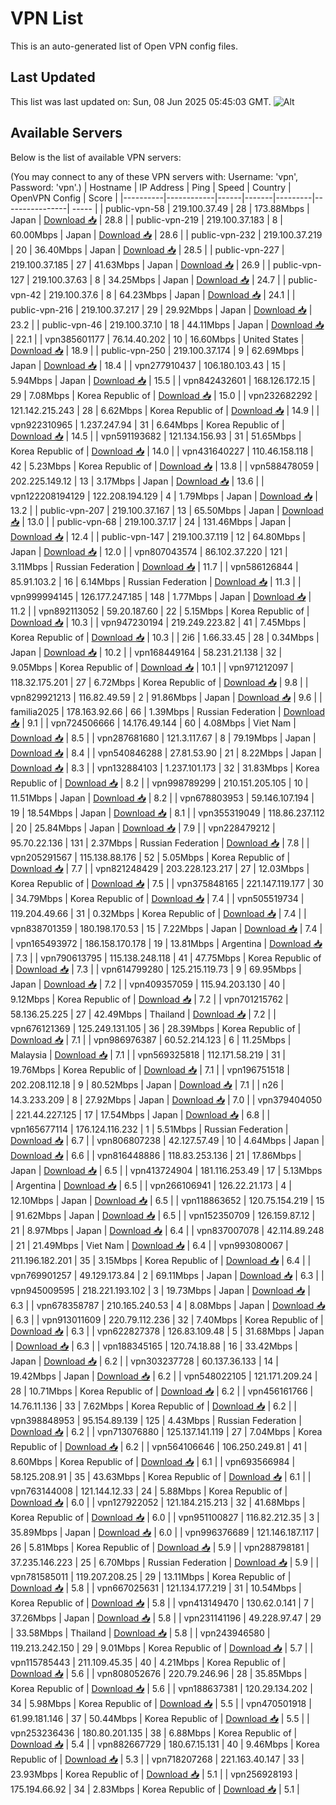 # VPN List

This is an auto-generated list of Open VPN config files.

## Last Updated

This list was last updated on: Sun, 08 Jun 2025 05:45:03 GMT.
![Alt](https://repobeats.axiom.co/api/embed/186b98318ef1479477931607c1ad7d823f12451f.svg "Repobeats analytics image")

## Available Servers

Below is the list of available VPN servers:

(You may connect to any of these VPN servers with: Username: 'vpn', Password: 'vpn'.)
| Hostname | IP Address | Ping | Speed | Country | OpenVPN Config | Score |
|----------|------------|------|-------|---------|----------------| ----- |
| public-vpn-58 | 219.100.37.49 | 28 | 173.88Mbps | Japan | [Download 📥](./configs/server_0_JP.ovpn) | 28.8 |
| public-vpn-219 | 219.100.37.183 | 8 | 60.00Mbps | Japan | [Download 📥](./configs/server_1_JP.ovpn) | 28.6 |
| public-vpn-232 | 219.100.37.219 | 20 | 36.40Mbps | Japan | [Download 📥](./configs/server_2_JP.ovpn) | 28.5 |
| public-vpn-227 | 219.100.37.185 | 27 | 41.63Mbps | Japan | [Download 📥](./configs/server_3_JP.ovpn) | 26.9 |
| public-vpn-127 | 219.100.37.63 | 8 | 34.25Mbps | Japan | [Download 📥](./configs/server_4_JP.ovpn) | 24.7 |
| public-vpn-42 | 219.100.37.6 | 8 | 64.23Mbps | Japan | [Download 📥](./configs/server_5_JP.ovpn) | 24.1 |
| public-vpn-216 | 219.100.37.217 | 29 | 29.92Mbps | Japan | [Download 📥](./configs/server_6_JP.ovpn) | 23.2 |
| public-vpn-46 | 219.100.37.10 | 18 | 44.11Mbps | Japan | [Download 📥](./configs/server_7_JP.ovpn) | 22.1 |
| vpn385601177 | 76.14.40.202 | 10 | 16.60Mbps | United States | [Download 📥](./configs/server_8_US.ovpn) | 18.9 |
| public-vpn-250 | 219.100.37.174 | 9 | 62.69Mbps | Japan | [Download 📥](./configs/server_9_JP.ovpn) | 18.4 |
| vpn277910437 | 106.180.103.43 | 15 | 5.94Mbps | Japan | [Download 📥](./configs/server_10_JP.ovpn) | 15.5 |
| vpn842432601 | 168.126.172.15 | 29 | 7.08Mbps | Korea Republic of | [Download 📥](./configs/server_11_KR.ovpn) | 15.0 |
| vpn232682292 | 121.142.215.243 | 28 | 6.62Mbps | Korea Republic of | [Download 📥](./configs/server_12_KR.ovpn) | 14.9 |
| vpn922310965 | 1.237.247.94 | 31 | 6.64Mbps | Korea Republic of | [Download 📥](./configs/server_13_KR.ovpn) | 14.5 |
| vpn591193682 | 121.134.156.93 | 31 | 51.65Mbps | Korea Republic of | [Download 📥](./configs/server_14_KR.ovpn) | 14.0 |
| vpn431640227 | 110.46.158.118 | 42 | 5.23Mbps | Korea Republic of | [Download 📥](./configs/server_15_KR.ovpn) | 13.8 |
| vpn588478059 | 202.225.149.12 | 13 | 3.17Mbps | Japan | [Download 📥](./configs/server_16_JP.ovpn) | 13.6 |
| vpn122208194129 | 122.208.194.129 | 4 | 1.79Mbps | Japan | [Download 📥](./configs/server_17_JP.ovpn) | 13.2 |
| public-vpn-207 | 219.100.37.167 | 13 | 65.50Mbps | Japan | [Download 📥](./configs/server_18_JP.ovpn) | 13.0 |
| public-vpn-68 | 219.100.37.17 | 24 | 131.46Mbps | Japan | [Download 📥](./configs/server_19_JP.ovpn) | 12.4 |
| public-vpn-147 | 219.100.37.119 | 12 | 64.80Mbps | Japan | [Download 📥](./configs/server_20_JP.ovpn) | 12.0 |
| vpn807043574 | 86.102.37.220 | 121 | 3.11Mbps | Russian Federation | [Download 📥](./configs/server_21_RU.ovpn) | 11.7 |
| vpn586126844 | 85.91.103.2 | 16 | 6.14Mbps | Russian Federation | [Download 📥](./configs/server_22_RU.ovpn) | 11.3 |
| vpn999994145 | 126.177.247.185 | 148 | 1.77Mbps | Japan | [Download 📥](./configs/server_23_JP.ovpn) | 11.2 |
| vpn892113052 | 59.20.187.60 | 22 | 5.15Mbps | Korea Republic of | [Download 📥](./configs/server_24_KR.ovpn) | 10.3 |
| vpn947230194 | 219.249.223.82 | 41 | 7.45Mbps | Korea Republic of | [Download 📥](./configs/server_25_KR.ovpn) | 10.3 |
| 2i6 | 1.66.33.45 | 28 | 0.34Mbps | Japan | [Download 📥](./configs/server_26_JP.ovpn) | 10.2 |
| vpn168449164 | 58.231.21.138 | 32 | 9.05Mbps | Korea Republic of | [Download 📥](./configs/server_27_KR.ovpn) | 10.1 |
| vpn971212097 | 118.32.175.201 | 27 | 6.72Mbps | Korea Republic of | [Download 📥](./configs/server_28_KR.ovpn) | 9.8 |
| vpn829921213 | 116.82.49.59 | 2 | 91.86Mbps | Japan | [Download 📥](./configs/server_29_JP.ovpn) | 9.6 |
| familia2025 | 178.163.92.66 | 66 | 1.39Mbps | Russian Federation | [Download 📥](./configs/server_30_RU.ovpn) | 9.1 |
| vpn724506666 | 14.176.49.144 | 60 | 4.08Mbps | Viet Nam | [Download 📥](./configs/server_31_VN.ovpn) | 8.5 |
| vpn287681680 | 121.3.117.67 | 8 | 79.19Mbps | Japan | [Download 📥](./configs/server_32_JP.ovpn) | 8.4 |
| vpn540846288 | 27.81.53.90 | 21 | 8.22Mbps | Japan | [Download 📥](./configs/server_33_JP.ovpn) | 8.3 |
| vpn132884103 | 1.237.101.173 | 32 | 31.83Mbps | Korea Republic of | [Download 📥](./configs/server_34_KR.ovpn) | 8.2 |
| vpn998789299 | 210.151.205.105 | 10 | 11.51Mbps | Japan | [Download 📥](./configs/server_35_JP.ovpn) | 8.2 |
| vpn678803953 | 59.146.107.194 | 19 | 18.54Mbps | Japan | [Download 📥](./configs/server_36_JP.ovpn) | 8.1 |
| vpn355319049 | 118.86.237.112 | 20 | 25.84Mbps | Japan | [Download 📥](./configs/server_37_JP.ovpn) | 7.9 |
| vpn228479212 | 95.70.22.136 | 131 | 2.37Mbps | Russian Federation | [Download 📥](./configs/server_38_RU.ovpn) | 7.8 |
| vpn205291567 | 115.138.88.176 | 52 | 5.05Mbps | Korea Republic of | [Download 📥](./configs/server_39_KR.ovpn) | 7.7 |
| vpn821248429 | 203.228.123.217 | 27 | 12.03Mbps | Korea Republic of | [Download 📥](./configs/server_40_KR.ovpn) | 7.5 |
| vpn375848165 | 221.147.119.177 | 30 | 34.79Mbps | Korea Republic of | [Download 📥](./configs/server_41_KR.ovpn) | 7.4 |
| vpn505519734 | 119.204.49.66 | 31 | 0.32Mbps | Korea Republic of | [Download 📥](./configs/server_42_KR.ovpn) | 7.4 |
| vpn838701359 | 180.198.170.53 | 15 | 7.22Mbps | Japan | [Download 📥](./configs/server_43_JP.ovpn) | 7.4 |
| vpn165493972 | 186.158.170.178 | 19 | 13.81Mbps | Argentina | [Download 📥](./configs/server_44_AR.ovpn) | 7.3 |
| vpn790613795 | 115.138.248.118 | 41 | 47.75Mbps | Korea Republic of | [Download 📥](./configs/server_45_KR.ovpn) | 7.3 |
| vpn614799280 | 125.215.119.73 | 9 | 69.95Mbps | Japan | [Download 📥](./configs/server_46_JP.ovpn) | 7.2 |
| vpn409357059 | 115.94.203.130 | 40 | 9.12Mbps | Korea Republic of | [Download 📥](./configs/server_47_KR.ovpn) | 7.2 |
| vpn701215762 | 58.136.25.225 | 27 | 42.49Mbps | Thailand | [Download 📥](./configs/server_48_TH.ovpn) | 7.2 |
| vpn676121369 | 125.249.131.105 | 36 | 28.39Mbps | Korea Republic of | [Download 📥](./configs/server_49_KR.ovpn) | 7.1 |
| vpn986976387 | 60.52.214.123 | 6 | 11.25Mbps | Malaysia | [Download 📥](./configs/server_50_MY.ovpn) | 7.1 |
| vpn569325818 | 112.171.58.219 | 31 | 19.76Mbps | Korea Republic of | [Download 📥](./configs/server_51_KR.ovpn) | 7.1 |
| vpn196751518 | 202.208.112.18 | 9 | 80.52Mbps | Japan | [Download 📥](./configs/server_52_JP.ovpn) | 7.1 |
| n26 | 14.3.233.209 | 8 | 27.92Mbps | Japan | [Download 📥](./configs/server_53_JP.ovpn) | 7.0 |
| vpn379404050 | 221.44.227.125 | 17 | 17.54Mbps | Japan | [Download 📥](./configs/server_54_JP.ovpn) | 6.8 |
| vpn165677114 | 176.124.116.232 | 1 | 5.51Mbps | Russian Federation | [Download 📥](./configs/server_55_RU.ovpn) | 6.7 |
| vpn806807238 | 42.127.57.49 | 10 | 4.64Mbps | Japan | [Download 📥](./configs/server_56_JP.ovpn) | 6.6 |
| vpn816448886 | 118.83.253.136 | 21 | 17.86Mbps | Japan | [Download 📥](./configs/server_57_JP.ovpn) | 6.5 |
| vpn413724904 | 181.116.253.49 | 17 | 5.13Mbps | Argentina | [Download 📥](./configs/server_58_AR.ovpn) | 6.5 |
| vpn266106941 | 126.22.21.173 | 4 | 12.10Mbps | Japan | [Download 📥](./configs/server_59_JP.ovpn) | 6.5 |
| vpn118863652 | 120.75.154.219 | 15 | 91.62Mbps | Japan | [Download 📥](./configs/server_60_JP.ovpn) | 6.5 |
| vpn152350709 | 126.159.87.12 | 21 | 8.97Mbps | Japan | [Download 📥](./configs/server_61_JP.ovpn) | 6.4 |
| vpn837007078 | 42.114.89.248 | 21 | 21.49Mbps | Viet Nam | [Download 📥](./configs/server_62_VN.ovpn) | 6.4 |
| vpn993080067 | 211.196.182.201 | 35 | 3.15Mbps | Korea Republic of | [Download 📥](./configs/server_63_KR.ovpn) | 6.4 |
| vpn769901257 | 49.129.173.84 | 2 | 69.11Mbps | Japan | [Download 📥](./configs/server_64_JP.ovpn) | 6.3 |
| vpn945009595 | 218.221.193.102 | 3 | 19.73Mbps | Japan | [Download 📥](./configs/server_65_JP.ovpn) | 6.3 |
| vpn678358787 | 210.165.240.53 | 4 | 8.08Mbps | Japan | [Download 📥](./configs/server_66_JP.ovpn) | 6.3 |
| vpn913011609 | 220.79.112.236 | 32 | 7.40Mbps | Korea Republic of | [Download 📥](./configs/server_67_KR.ovpn) | 6.3 |
| vpn622827378 | 126.83.109.48 | 5 | 31.68Mbps | Japan | [Download 📥](./configs/server_68_JP.ovpn) | 6.3 |
| vpn188345165 | 120.74.18.88 | 16 | 33.42Mbps | Japan | [Download 📥](./configs/server_69_JP.ovpn) | 6.2 |
| vpn303237728 | 60.137.36.133 | 14 | 19.42Mbps | Japan | [Download 📥](./configs/server_70_JP.ovpn) | 6.2 |
| vpn548022105 | 121.171.209.24 | 28 | 10.71Mbps | Korea Republic of | [Download 📥](./configs/server_71_KR.ovpn) | 6.2 |
| vpn456161766 | 14.76.11.136 | 33 | 7.62Mbps | Korea Republic of | [Download 📥](./configs/server_72_KR.ovpn) | 6.2 |
| vpn398848953 | 95.154.89.139 | 125 | 4.43Mbps | Russian Federation | [Download 📥](./configs/server_73_RU.ovpn) | 6.2 |
| vpn713076880 | 125.137.141.119 | 27 | 7.04Mbps | Korea Republic of | [Download 📥](./configs/server_74_KR.ovpn) | 6.2 |
| vpn564106646 | 106.250.249.81 | 41 | 8.60Mbps | Korea Republic of | [Download 📥](./configs/server_75_KR.ovpn) | 6.1 |
| vpn693566984 | 58.125.208.91 | 35 | 43.63Mbps | Korea Republic of | [Download 📥](./configs/server_76_KR.ovpn) | 6.1 |
| vpn763144008 | 121.144.12.33 | 24 | 5.88Mbps | Korea Republic of | [Download 📥](./configs/server_77_KR.ovpn) | 6.0 |
| vpn127922052 | 121.184.215.213 | 32 | 41.68Mbps | Korea Republic of | [Download 📥](./configs/server_78_KR.ovpn) | 6.0 |
| vpn951100827 | 116.82.212.35 | 3 | 35.89Mbps | Japan | [Download 📥](./configs/server_79_JP.ovpn) | 6.0 |
| vpn996376689 | 121.146.187.117 | 26 | 5.81Mbps | Korea Republic of | [Download 📥](./configs/server_80_KR.ovpn) | 5.9 |
| vpn288798181 | 37.235.146.223 | 25 | 6.70Mbps | Russian Federation | [Download 📥](./configs/server_81_RU.ovpn) | 5.9 |
| vpn781585011 | 119.207.208.25 | 29 | 13.11Mbps | Korea Republic of | [Download 📥](./configs/server_82_KR.ovpn) | 5.8 |
| vpn667025631 | 121.134.177.219 | 31 | 10.54Mbps | Korea Republic of | [Download 📥](./configs/server_83_KR.ovpn) | 5.8 |
| vpn413149470 | 130.62.0.141 | 7 | 37.26Mbps | Japan | [Download 📥](./configs/server_84_JP.ovpn) | 5.8 |
| vpn231141196 | 49.228.97.47 | 29 | 33.58Mbps | Thailand | [Download 📥](./configs/server_85_TH.ovpn) | 5.8 |
| vpn243946580 | 119.213.242.150 | 29 | 9.01Mbps | Korea Republic of | [Download 📥](./configs/server_86_KR.ovpn) | 5.7 |
| vpn115785443 | 211.109.45.35 | 40 | 4.21Mbps | Korea Republic of | [Download 📥](./configs/server_87_KR.ovpn) | 5.6 |
| vpn808052676 | 220.79.246.96 | 28 | 35.85Mbps | Korea Republic of | [Download 📥](./configs/server_88_KR.ovpn) | 5.6 |
| vpn188637381 | 120.29.134.202 | 34 | 5.98Mbps | Korea Republic of | [Download 📥](./configs/server_89_KR.ovpn) | 5.5 |
| vpn470501918 | 61.99.181.146 | 37 | 50.44Mbps | Korea Republic of | [Download 📥](./configs/server_90_KR.ovpn) | 5.5 |
| vpn253236436 | 180.80.201.135 | 38 | 6.88Mbps | Korea Republic of | [Download 📥](./configs/server_91_KR.ovpn) | 5.4 |
| vpn882667729 | 180.67.15.131 | 40 | 9.46Mbps | Korea Republic of | [Download 📥](./configs/server_92_KR.ovpn) | 5.3 |
| vpn718207268 | 221.163.40.147 | 33 | 23.93Mbps | Korea Republic of | [Download 📥](./configs/server_93_KR.ovpn) | 5.1 |
| vpn256928193 | 175.194.66.92 | 34 | 2.83Mbps | Korea Republic of | [Download 📥](./configs/server_94_KR.ovpn) | 5.1 |
